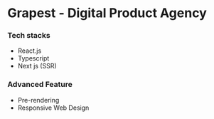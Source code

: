 # Grapest - Digital Product Agency

### Tech stacks

- React.js
- Typescript
- Next js (SSR)

### Advanced Feature

- Pre-rendering
- Responsive Web Design
